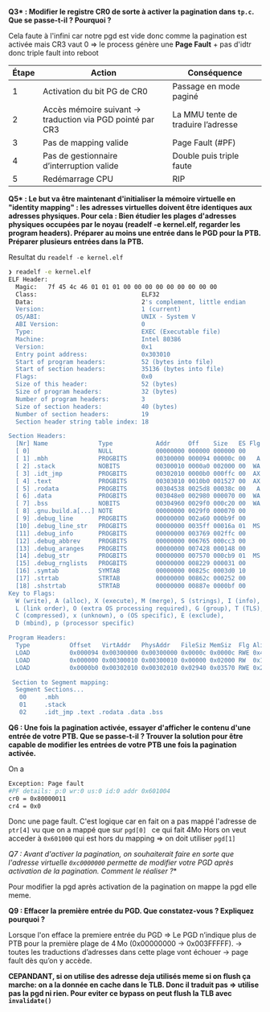 **Q3\* : Modifier le registre CR0 de sorte à activer la pagination dans `tp.c`.
  Que se passe-t-il ? Pourquoi ?**

  Cela faute à l'infini car notre pgd est vide donc comme la pagination est activée mais CR3 vaut 0 => le process génère une **Page Fault** + pas d'idtr donc triple fault into reboot

  | Étape | Action                                                    | Conséquence                        |
| ----- | --------------------------------------------------------- | ---------------------------------- |
| 1     | Activation du bit PG de CR0                               | Passage en mode paginé             |
| 2     | Accès mémoire suivant → traduction via PGD pointé par CR3 | La MMU tente de traduire l’adresse |
| 3     | Pas de mapping valide                                     | Page Fault (#PF)                   |
| 4     | Pas de gestionnaire d’interruption valide                 | Double puis triple faute           |
| 5     | Redémarrage CPU                                           | RIP                                 |


**Q5\* : Le but va être maintenant d'initialiser la mémoire virtuelle en "identity mapping" : les adresses virtuelles doivent être identiques aux adresses physiques. Pour cela :
Bien étudier les plages d'adresses physiques occupées par le noyau (readelf -e kernel.elf, regarder les program headers).
Préparer au moins une entrée dans le PGD pour la PTB.
Préparer plusieurs entrées dans la PTB.**


Resultat du `readelf -e kernel.elf`

```bash
❯ readelf -e kernel.elf
ELF Header:
  Magic:   7f 45 4c 46 01 01 01 00 00 00 00 00 00 00 00 00 
  Class:                             ELF32
  Data:                              2's complement, little endian
  Version:                           1 (current)
  OS/ABI:                            UNIX - System V
  ABI Version:                       0
  Type:                              EXEC (Executable file)
  Machine:                           Intel 80386
  Version:                           0x1
  Entry point address:               0x303010
  Start of program headers:          52 (bytes into file)
  Start of section headers:          35136 (bytes into file)
  Flags:                             0x0
  Size of this header:               52 (bytes)
  Size of program headers:           32 (bytes)
  Number of program headers:         3
  Size of section headers:           40 (bytes)
  Number of section headers:         19
  Section header string table index: 18

Section Headers:
  [Nr] Name              Type            Addr     Off    Size   ES Flg Lk Inf Al
  [ 0]                   NULL            00000000 000000 000000 00      0   0  0
  [ 1] .mbh              PROGBITS        00300000 000094 00000c 00   A  0   0  4
  [ 2] .stack            NOBITS          00300010 0000a0 002000 00  WA  0   0 16
  [ 3] .idt_jmp          PROGBITS        00302010 0000b0 000ffc 00  AX  0   0 16
  [ 4] .text             PROGBITS        00303010 0010b0 001527 00  AX  0   0 16
  [ 5] .rodata           PROGBITS        00304538 0025d8 00038c 00   A  0   0  4
  [ 6] .data             PROGBITS        003048e0 002980 000070 00  WA  0   0 32
  [ 7] .bss              NOBITS          00304960 0029f0 000c20 00  WA  0   0 32
  [ 8] .gnu.build.a[...] NOTE            00000000 0029f0 000070 00      0   0  4
  [ 9] .debug_line       PROGBITS        00000000 002a60 000b9f 00      0   0  1
  [10] .debug_line_str   PROGBITS        00000000 0035ff 00016a 01  MS  0   0  1
  [11] .debug_info       PROGBITS        00000000 003769 002ffc 00      0   0  1
  [12] .debug_abbrev     PROGBITS        00000000 006765 000cc3 00      0   0  1
  [13] .debug_aranges    PROGBITS        00000000 007428 000148 00      0   0  8
  [14] .debug_str        PROGBITS        00000000 007570 000cb9 01  MS  0   0  1
  [15] .debug_rnglists   PROGBITS        00000000 008229 000031 00      0   0  1
  [16] .symtab           SYMTAB          00000000 00825c 0003d0 10     17  33  4
  [17] .strtab           STRTAB          00000000 00862c 000252 00      0   0  1
  [18] .shstrtab         STRTAB          00000000 00887e 0000bf 00      0   0  1
Key to Flags:
  W (write), A (alloc), X (execute), M (merge), S (strings), I (info),
  L (link order), O (extra OS processing required), G (group), T (TLS),
  C (compressed), x (unknown), o (OS specific), E (exclude),
  D (mbind), p (processor specific)

Program Headers:
  Type           Offset   VirtAddr   PhysAddr   FileSiz MemSiz  Flg Align
  LOAD           0x000094 0x00300000 0x00300000 0x0000c 0x0000c RWE 0x4
  LOAD           0x000000 0x00300010 0x00300010 0x00000 0x02000 RW  0x10
  LOAD           0x0000b0 0x00302010 0x00302010 0x02940 0x03570 RWE 0x20

 Section to Segment mapping:
  Segment Sections...
   00     .mbh 
   01     .stack 
   02     .idt_jmp .text .rodata .data .bss 
```


**Q6 : Une fois la pagination activée, essayer d'afficher le contenu d'une entrée de votre PTB. Que se passe-t-il ? Trouver la solution pour être capable de modifier les entrées de votre PTB une fois la pagination activée.**


On a

```bash
Exception: Page fault
#PF details: p:0 wr:0 us:0 id:0 addr 0x601004
cr0 = 0x80000011
cr4 = 0x0

```

Donc une page fault. C'est logique car en fait on a pas mappé l'adresse de `ptr[4]` vu que on a mappé que sur `pgd[0] ` ce qui fait 4Mo Hors on veut acceder à `0x601000` qui est hors du mapping
=> on doit utiliser `pgd[1]`


**Q7* : Avant d'activer la pagination, on souhaiterait faire en sorte que l'adresse virtuelle `0xc0000000` permette de modifier votre PGD après activation de la pagination. Comment le réaliser ?**


Pour modifier la pgd après activation de la pagination on mappe la pgd elle meme.


**Q9 : Effacer la première entrée du PGD. Que constatez-vous ? Expliquez pourquoi ?**


Lorsque l'on efface la premiere entrée du PGD => Le PGD n’indique plus de PTB pour la première plage de 4 Mo (0x00000000 → 0x003FFFFF).
-> toutes les traductions d’adresses dans cette plage vont échouer → page fault dès qu’on y accède.

**CEPANDANT, si on utilise des adresse deja utilisés meme si on flush ça marche:  on a la donnée en cache dans le TLB. Donc il traduit pas => utilise pas la pgd ni rien. Pour eviter ce bypass on peut flush la TLB avec `invalidate()`**
